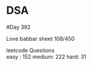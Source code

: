 # DSA

#Day 392

Love babbar sheet
    108/450
    
leetcode Questions   
easy : 152
medium: 222
hard: 31

 
